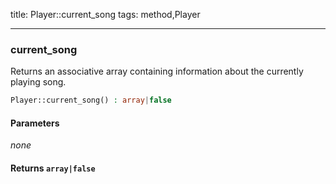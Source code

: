 title: Player::current_song
tags: method,Player

---

<div class="method">
<h3 class="method-name">current_song</h3>
<p>Returns an associative array containing information about the currently playing song.</p>

```php
Player::current_song() : array|false
```

#### Parameters

*none*


#### Returns `array|false`




</div>